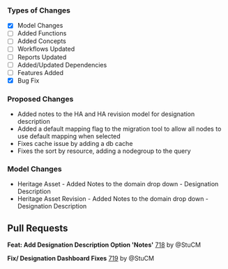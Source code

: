 ### Types of Changes
- [x] Model Changes
- [ ] Added Functions
- [ ] Added Concepts
- [ ] Workflows Updated
- [ ] Reports Updated
- [ ] Added/Updated Dependencies
- [ ] Features Added
- [x] Bug Fix

### Proposed Changes
- Added notes to the HA and HA revision model for designation description
- Added a default mapping flag to the migration tool to allow all nodes to use default mapping when selected
- Fixes cache issue by adding a db cache
- Fixes the sort by resource, adding a nodegroup to the query

### Model Changes
- Heritage Asset - Added Notes to the domain drop down - Designation Description
- Heritage Asset Revision - Added Notes to the domain drop down - Designation Description

## Pull Requests

**Feat: Add Designation Description Option 'Notes'**
[718](https://github.com/flaxandteal/coral-arches/pull/718) by @StuCM

**Fix/ Designation Dashboard Fixes**
[719](https://github.com/flaxandteal/coral-arches/pull/719) by @StuCM

